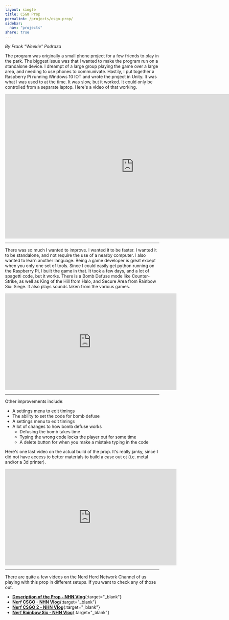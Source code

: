 ```yaml
---
layout: single
title: CSGO Prop
permalink: /projects/csgo-prop/
sidebar:
  nav: "projects"
share: true
---
```


_By Frank "Weekie" Podraza_

The program was originally a small phone project for a few friends to play in the park. The biggest issue was that I wanted to make the program run on a standalone device. I dreampt of a large group playing the game over a large area, and needing to use phones to communivate. Hastily, I put together a Raspberry Pi running Windows 10 IOT and wrote the project in Unity. It was what I was used to at the time. It was slow, but it worked. It could only be controlled from a separate laptop. Here's a video of that working.

<iframe width="840" height="472" src="https://www.youtube.com/embed/Tl7xJwxCgCk" title="YouTube video player" frameborder="0" allow="accelerometer; autoplay; clipboard-write; encrypted-media; gyroscope; picture-in-picture" allowfullscreen></iframe>  

----

There was so much I wanted to improve. I wanted it to be faster. I wanted it to be standalone, and not require the use of a nearby computer. I also wanted to learn another language. Being a game developer is great except when you only one set of tools. Since I could easily get python running on the Raspberry Pi, I built the game in that. It took a few days, and a lot of spagetti code, but it works. There is a Bomb Defuse mode like Counter-Strike, as well as King of the Hill from Halo, and Secure Area from Rainbow Six: Siege. It also plays sounds taken from the various games.

<iframe width="560" height="315" src="https://www.youtube.com/embed/K_t29QqYVi8" title="YouTube video player" frameborder="0" allow="accelerometer; autoplay; clipboard-write; encrypted-media; gyroscope; picture-in-picture" allowfullscreen></iframe>  

----

Other improvements include:

- A settings menu to edit timings
- The ability to set the code for bomb defuse
- A settings menu to edit timings
- A lot of changes to how bomb defuse works
  - Defusing the bomb takes time
  - Typing the wrong code locks the player out for some time
  - A delete button for when you make a mistake typing in the code

Here's one last video on the actual build of the prop. It's really janky, since I did not have access to better materials to build a case out ot (i.e. metal and/or a 3d printer).

<iframe width="560" height="315" src="https://www.youtube.com/embed/Rd08YGa4xOU?si=OPhQ_embPVD-iP6E" title="YouTube video player" frameborder="0" allow="accelerometer; autoplay; clipboard-write; encrypted-media; gyroscope; picture-in-picture; web-share" allowfullscreen></iframe>

---

There are quite a few videos on the Nerd Herd Network Channel of us playing with this prop in different setups. If you want to check any of those out.
- [**Description of the Prop - NHN Vlog**](https://www.youtube.com/watch?v=mFYDnR2dB7U){:target="_blank"}
- [**Nerf CSGO - NHN Vlog**](https://www.youtube.com/watch?v=JeNqh03uKYw){:target="_blank"}
- [**Nerf CSGO 2 - NHN Vlog**](https://www.youtube.com/watch?v=O1abBhtNXeQ){:target="_blank"}
- [**Nerf Rainbow Six - NHN Vlog**](https://www.youtube.com/watch?v=QRFV-VjsZt4){:target="_blank"}
